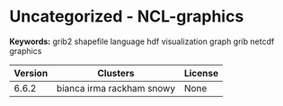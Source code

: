 # Uncategorized - NCL-graphics



**Keywords:** grib2 shapefile language hdf visualization graph grib netcdf graphics



| Version | Clusters | License |
| ------- | -------- | ------- |
| 6.6.2 | bianca irma rackham snowy | None |
